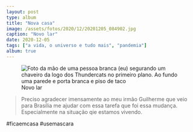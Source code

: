 ```yaml
---
layout: post
type: album
title: "Nova casa"
image: /assets/fotos/2020/12/20201205_084902.jpg
caption: "Novo lar"
date: 2020-12-05
tags: ["a vida, o universo e tudo mais", "pandemia"]
album: true
---
```

<figure class="foto-post">
            <img src="{{ site.baseurl }}/assets/fotos/2020/12/20201205_084902.jpg" alt="Foto da mão de uma pessoa branca (eu) segurando um chaveiro da logo dos Thundercats no primeiro plano. Ao fundo uma parede e porta branca e piso de taco" title="Foto de casa">
            <figcaption>Novo lar</figcaption>
</figure>

>Preciso agradecer imensamente ao meu irmão Guilherme que veio para Brasília me ajudar com essa tarefa que foi essa mudança. Especialmente na situação qie estamos vivendo.

#ficaemcasa #usemascara 

